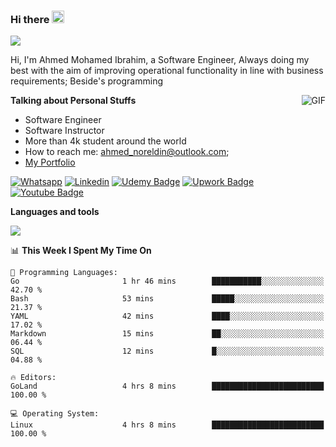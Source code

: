 ### Hi there <img src="https://raw.githubusercontent.com/MartinHeinz/MartinHeinz/master/wave.gif" width="20px">

![](https://komarev.com/ghpvc/?username=2hmad&color=lightgrey)

Hi, I'm Ahmed Mohamed Ibrahim, a Software Engineer, Always doing my best with the aim of improving operational functionality in line with business requirements; Beside's programming

  <img align="right" alt="GIF" src="https://media.giphy.com/media/836HiJc7pgzy8iNXCn/giphy.gif" />
  
**Talking about Personal Stuffs**

- Software Engineer
- Software Instructor
- More than 4k student around the world
- How to reach me: ahmed_noreldin@outlook.com;
- [My Portfolio](https://ahmednoreldin.com)

[![Whatsapp](https://img.shields.io/badge/WhatsApp-25D366?style=for-the-badge&logo=whatsapp&logoColor=white)](http://wa.me/201275457924)
[![Linkedin](https://img.shields.io/badge/LinkedIn-0077B5?style=for-the-badge&logo=linkedin&logoColor=white)](https://www.linkedin.com/in/ahmednoreldin)
[![Udemy Badge](https://img.shields.io/badge/Udemy-EC5252?style=for-the-badge&logo=Udemy&logoColor=white)](https://www.udemy.com/user/ahmed-mohamed-1/) 
[![Upwork Badge](https://img.shields.io/badge/Upwork-14a800?style=for-the-badge&logo=Upwork&logoColor=white)](https://www.upwork.com/freelancers/~01788957435aed0aa5)
[![Youtube Badge](https://img.shields.io/badge/youtube-FF0000?style=for-the-badge&logo=youtube&logoColor=white)](https://www.youtube.com/@code_with_ahmed)

**Languages and tools**  

<img src="https://skillicons.dev/icons?i=aws,gcp,azure,react,vue,flutter,php,cpp,docker,elasticsearch,express,git,githubactions,go,grafana,graphql,java,kafka,kubernetes,laravel,mongodb,mysql,nestjs,nextjs,nodejs,nuxtjs,php,postgres,postman,react,redis,redux,spring,sqlite,ts">

<!--START_SECTION:waka-->
📊 **This Week I Spent My Time On** 

```text
💬 Programming Languages: 
Go                       1 hr 46 mins        ███████████░░░░░░░░░░░░░░   42.70 % 
Bash                     53 mins             █████░░░░░░░░░░░░░░░░░░░░   21.37 % 
YAML                     42 mins             ████░░░░░░░░░░░░░░░░░░░░░   17.02 % 
Markdown                 15 mins             ██░░░░░░░░░░░░░░░░░░░░░░░   06.44 % 
SQL                      12 mins             █░░░░░░░░░░░░░░░░░░░░░░░░   04.88 % 

🔥 Editors: 
GoLand                   4 hrs 8 mins        █████████████████████████   100.00 % 

💻 Operating System: 
Linux                    4 hrs 8 mins        █████████████████████████   100.00 % 
```


<!--END_SECTION:waka-->
 
